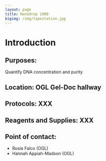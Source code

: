```yaml
---
layout: page
title: Nanodrop 1000
bigimg: /img/tapestation.jpg
---
```

# Introduction

## Purposes:
Quantify DNA concentration and purity

## Location: OGL Gel-Doc hallway

## Protocols: XXX

## Reagents and Supplies: XXX

## Point of contact: 
- Rosie Falco (OGL)
- Hannah Appiah-Madson (OGL)

